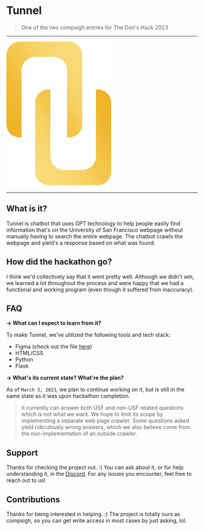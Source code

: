 # Tunnel

> One of the two compsigh entries for The Don's Hack 2023

---

![Tunnel Logo](static/images/YellowTunnelLogo.svg)

---

## What is it?

Tunnel is chatbot that uses GPT technology to help people easily find information that's
on the University of San Francisco webpage without manually having to search the entire 
webpage. The chatbot crawls the webpage and yield's a response based on what was found.

## How did the hackathon go?

I think we'd collectively say that it went pretty well. Although we didn't win, we learned
a lot throughout the process and were happy that we had a functional and working program
(even though it suffered from inaccuracy).

## FAQ

**&rarr; What can I expect to learn from it?**

To make Tunnel, we've utilized the following tools and tech stack:
 - Figma (check out the file [here](https://www.figma.com/file/xOPy5vflm3wWnEdMFbRXqf/Chat-GPT-%40-USF?node-id=2%3A8&t=tsQ3i4dOA5rryARj-1))
 - HTML/CSS
 - Python
 - Flask
 
 **&rarr; What's its current state? What're the plan?**
 
 As of `March 3, 2023`, we plan to continue working on it, but is still in the same
 state as it was upon hackathon completion.
 
> It currently can answer both USF and non-USF related questions which is not what we
  want. We hope to limit its scope by implementing a separate web page crawler.
> Some questions asked yield ridiculously wrong answers, which we also believe
  come from the non-implementation of an outside crawler.

## Support

Thanks for checking the project out. :) You can ask about it, or for help understanding
it, in the [Discord](https://discord.compsigh.so). For any issues you encounter, feel
free to reach out to us!

## Contributions

Thanks for being interested in helping. :) The project is totally ours as compsigh, so
you can get write access in most cases by just asking, lol.
